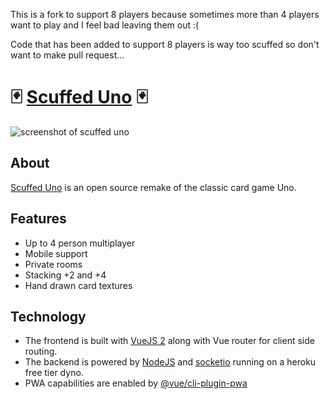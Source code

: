This is a fork to support 8 players because sometimes more than 4 players want to play and I feel bad leaving them out :(

Code that has been added to support 8 players is way too scuffed so don't want to make pull request...

# 🃏 [Scuffed Uno](https://scuffeduno.online) 🃏

![screenshot of scuffed uno](https://raw.githubusercontent.com/freddie-nelson/uno/main/screenshot.png)

## About

[Scuffed Uno](https://scuffeduno.online) is an open source remake of the classic card game Uno.

## Features

- Up to 4 person multiplayer
- Mobile support
- Private rooms
- Stacking +2 and +4
- Hand drawn card textures

## Technology

- The frontend is built with [VueJS 2](https://vuejs.org/) along with Vue router for client side routing. 
- The backend is powered by [NodeJS](https://nodejs.org/en/) and [socketio](https://socket.io/) running on a heroku free tier dyno.  
- PWA capabilities are enabled by [@vue/cli-plugin-pwa](https://cli.vuejs.org/core-plugins/pwa.html)
